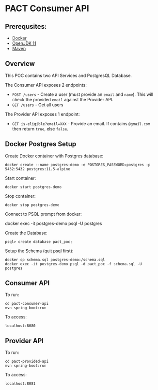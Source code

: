 # PACT Consumer API

## Prerequsites:

* [Docker](https://docs.docker.com/get-docker/)
* [OpenJDK 11](https://jdk.java.net/archive/)
* [Maven](https://maven.apache.org/download.cgi)

## Overview

This POC contains two API Services and PostgresQL Database.

The Consumer API exposes 2 endpoints:
* `POST /users` - Create a user (must provide an `email` and `name`). This will check the provided `email` against the Provider API.
* `GET /users` - Get all users

The Provider API exposes 1 endpoint:
* `GET is-eligible?email=XXX` - Provide an email. If contains `@gmail.com` then return `true`, else `false`.

## Docker Postgres Setup

Create Docker container with Postgres database:

    docker create --name postgres-demo -e POSTGRES_PASSWORD=postgres -p 5432:5432 postgres:11.5-alpine

Start container:

    docker start postgres-demo

Stop container:

    docker stop postgres-demo

Connect to PSQL prompt from docker:

   docker exec -it postgres-demo psql -U postgres

Create the Database:

    psql> create database pact_poc;

Setup the Schema (quit psql first):

    docker cp schema.sql postgres-demo:/schema.sql
    docker exec -it postgres-demo psql -d pact_poc -f schema.sql -U postgres

## Consumer API

To run:

    cd pact-consumer-api
    mvn spring-boot:run

To access:

    localhost:8080

## Provider API

To run:

    cd pact-provided-api
    mvn spring-boot:run

To access:

    localhost:8081

